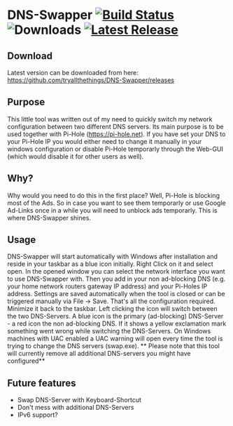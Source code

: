 # DNS-Swapper [![Build Status](https://travis-ci.org/tryallthethings/DNS-Swapper.svg?branch=master)](https://travis-ci.org/tryallthethings/DNS-Swapper) ![Downloads](https://img.shields.io/github/downloads/tryallthethings/DNS-Swapper/total.svg?style=flat) [![Latest Release](https://img.shields.io/github/v/release/tryallthethings/DNS-Swapper.svg?logo=github)](https://github.com/tryallthethings/DNS-Swapper/releases)
## Download
Latest version can be downloaded from here: https://github.com/tryallthethings/DNS-Swapper/releases
## Purpose
This little tool was written out of my need to quickly switch my network configuration between two different DNS servers.
Its main purpose is to be used together with Pi-Hole (https://pi-hole.net). If you have set your DNS to your Pi-Hole IP you would either need to change it manually in your windows configuration or disable Pi-Hole temporarly through the Web-GUI (which would disable it for other users as well).

## Why?
Why would you need to do this in the first place? Well, Pi-Hole is blocking most of the Ads. So in case you want to see them temporarly or use Google Ad-Links once in a while you will need to unblock ads temporarly. This is where DNS-Swapper shines.

## Usage
DNS-Swapper will start automatically with Windows after installation and reside in your taskbar as a blue icon initially. Right Click on it and select open. In the opened window you can select the network interface you want to use DNS-Swapper with. Then you add in your non ad-blocking DNS (e.g. your home network routers gateway IP address) and your Pi-Holes IP address. Settings are saved automatically when the tool is closed or can be triggered manually via File -> Save.
That's all the configuration required. Minimize it back to the taskbar. Left clicking the icon will switch between the two DNS-Servers. A blue icon is the primary (ad-blocking) DNS-Server - a red icon the non ad-blocking DNS. If it shows a yellow exclamation mark something went wrong while switching the DNS-Servers.
On Windows machines with UAC enabled a UAC warning will open every time the tool is trying to change the DNS servers (swap.exe). 
** Please note that this tool will currently remove all additional DNS-servers you might have configured**

## Future features
- Swap DNS-Server with Keyboard-Shortcut
- Don't mess with additional DNS-Servers
- IPv6 support?
